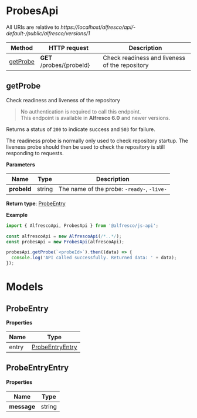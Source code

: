 # ProbesApi

All URIs are relative to *https://localhost/alfresco/api/-default-/public/alfresco/versions/1*

| Method                | HTTP request              | Description                                    |
|-----------------------|---------------------------|------------------------------------------------|
| [getProbe](#getProbe) | **GET** /probes/{probeId} | Check readiness and liveness of the repository |

## getProbe

Check readiness and liveness of the repository

> No authentication is required to call this endpoint.  
> This endpoint is available in **Alfresco 6.0** and newer versions.

Returns a status of `200` to indicate success and `503` for failure.

The readiness probe is normally only used to check repository startup.
The liveness probe should then be used to check the repository is still responding to requests.

**Parameters**

| Name        | Type   | Description                                |
|-------------|--------|--------------------------------------------|
| **probeId** | string | The name of the probe: `-ready-`, `-live-` | 

**Return type**: [ProbeEntry](#ProbeEntry)

**Example**

```javascript
import { AlfrescoApi, ProbesApi } from '@alfresco/js-api';

const alfrescoApi = new AlfrescoApi(/*..*/);
const probesApi = new ProbesApi(alfrescoApi);

probesApi.getProbe(`<probeId>`).then((data) => {
  console.log('API called successfully. Returned data: ' + data);
});
```

# Models

## ProbeEntry

**Properties**

| Name  | Type                                |
|-------|-------------------------------------|
| entry | [ProbeEntryEntry](#ProbeEntryEntry) |

## ProbeEntryEntry

**Properties**

| Name        | Type   |
|-------------|--------|
| **message** | string |



